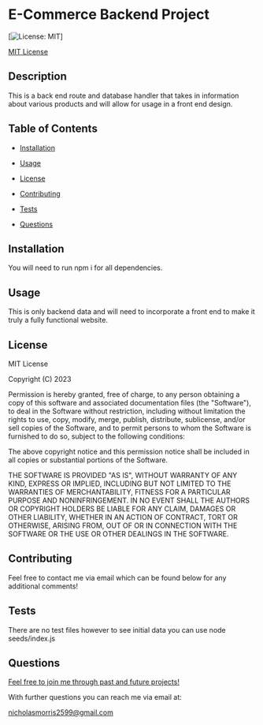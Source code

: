 # E-Commerce Backend Project
[![License: MIT](https://img.shields.io/badge/License-MIT-yellow.svg)]
  
[MIT License](https://opensource.org/licenses/MIT)
## Description

This is a back end route and database handler that takes in information about various products and will allow for usage in a front end design.

## Table of Contents

* [Installation](#installation)

* [Usage](#usage)
    
* [License](#license)

* [Contributing](#contributing)

* [Tests](#tests)

* [Questions](#questions)

## Installation

You will need to run npm i for all dependencies.

## Usage

This is only backend data and will need to incorporate a front end to make it truly a fully functional website.

## License

MIT License

Copyright (C) 2023 <Volexity21>

Permission is hereby granted, free of charge, to any person obtaining a copy of this software and associated documentation files (the "Software"), to deal in the Software without restriction, including without limitation the rights to use, copy, modify, merge, publish, distribute, sublicense, and/or sell copies of the Software, and to permit persons to whom the Software is furnished to do so, subject to the following conditions:

The above copyright notice and this permission notice shall be included in all copies or substantial portions of the Software.

THE SOFTWARE IS PROVIDED "AS IS", WITHOUT WARRANTY OF ANY KIND, EXPRESS OR IMPLIED, INCLUDING BUT NOT LIMITED TO THE WARRANTIES OF MERCHANTABILITY, FITNESS FOR A PARTICULAR PURPOSE AND NONINFRINGEMENT. IN NO EVENT SHALL THE AUTHORS OR COPYRIGHT HOLDERS BE LIABLE FOR ANY CLAIM, DAMAGES OR OTHER LIABILITY, WHETHER IN AN ACTION OF CONTRACT, TORT OR OTHERWISE, ARISING FROM, OUT OF OR IN CONNECTION WITH THE SOFTWARE OR THE USE OR OTHER DEALINGS IN THE SOFTWARE.

## Contributing

Feel free to contact me via email which can be found below for any additional comments!

## Tests

There are no test files however to see initial data you can use node seeds/index.js

## Questions

[Feel free to join me through past and future projects!](https://github.com/Morralytics)

With further questions you can reach me via email at:

nicholasmorris2599@gmail.com
